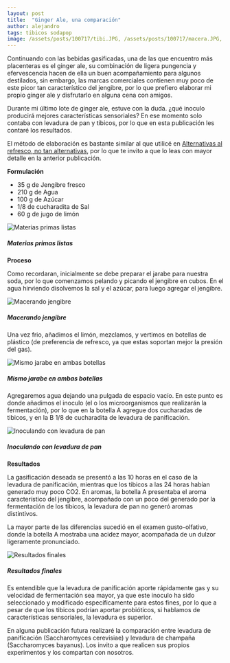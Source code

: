 ```yaml
---
layout: post
title:  "Ginger Ale, una comparación"
author: alejandro
tags: tibicos sodapop
image: /assets/posts/100717/tibi.JPG, /assets/posts/100717/macera.JPG, /assets/posts/100717/jarabe.JPG, /assets/posts/100717/leva.JPG, /assets/posts/100717/botella.JPG
---
```

Continuando con las bebidas gasificadas, una de las que encuentro más placenteras es el ginger ale, su combinación de ligera pungencia y efervescencia hacen de ella un buen acompañamiento para algunos destilados, sin embargo, las marcas comerciales contienen muy poco de este picor tan característico del jengibre, por lo que prefiero elaborar mi propio ginger ale y disfrutarlo en alguna cena con amigos.

Durante mi último lote de ginger ale, estuve con la duda. ¿qué inoculo producirá mejores características sensoriales? En ese momento solo contaba con levadura de pan y tibicos, por lo que en esta publicación les contaré los resultados.

El método de elaboración es bastante similar al que utilicé en [Alternativas al refresco, no tan alternativas](https://sciencefornourishment.github.io/alternativas-al-refresco/ "Alternativas al refresco, no tan alternativas"), por lo que te invito a que lo leas con mayor detalle en la anterior publicación. 

**Formulación**

* 35 g de Jengibre fresco
* 210 g de Agua
* 100 g de Azúcar
* 1/8 de cucharadita de Sal
* 60 g de jugo de limón

![Materias primas listas](/assets/posts/100717/tibi.JPG)
##### Materias primas listas

**Proceso**

Como recordaran, inicialmente se debe preparar el jarabe para nuestra soda, por lo que comenzamos pelando y picando el jengibre en cubos. En el agua hirviendo disolvemos la sal y el azúcar, para luego agregar el jengibre. 

![Macerando jengibre](/assets/posts/100717/macera.JPG)
##### Macerando jengibre

Una vez frio, añadimos el limón, mezclamos, y vertimos en botellas de plástico (de preferencia de refresco, ya que estas soportan mejor la presión del gas). 

![Mismo jarabe en ambas botellas](/assets/posts/100717/jarabe.JPG)
##### Mismo jarabe en ambas botellas

Agregaremos agua dejando una pulgada de espacio vacío. En este punto es donde añadimos el inoculo (el o los microorganismos que realizarán la fermentación), por lo que en la botella A agregue dos cucharadas de tibicos, y en la B 1/8 de cucharadita de levadura de panificación.

![Inoculando con levadura de pan](/assets/posts/100717/leva.JPG)
##### Inoculando con levadura de pan

**Resultados**

La gasificación deseada se presentó a las 10 horas en el caso de la levadura de panificación, mientras que los tibicos a las 24 horas habían generado muy poco CO2. En aromas, la botella A presentaba el aroma característico del jengibre, acompañado con un poco del generado por la fermentación de los tibicos, la levadura de pan no generó aromas distintivos.

La mayor parte de las diferencias sucedió en el examen gusto-olfativo, donde la botella A mostraba una acidez mayor, acompañada de un dulzor ligeramente pronunciado. 

![Resultados finales](/assets/posts/100717/botella.JPG)
##### Resultados finales

Es entendible que la levadura de panificación aporte rápidamente gas y su velocidad de fermentación sea mayor, ya que este inoculo ha sido seleccionado y modificado específicamente para estos fines, por lo que a pesar de que los tibicos podrían aportar probióticos, si hablamos de características sensoriales, la levadura es superior.  

En alguna publicación futura realizaré la comparación entre levadura de panificación (Saccharomyces cerevisiae) y levadura de champaña (Saccharomyces bayanus). Los invito a que realicen sus propios experimentos y los compartan con nosotros.
